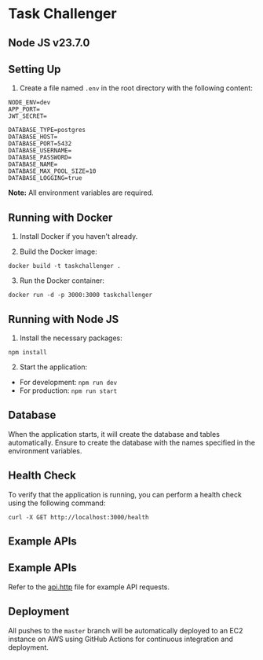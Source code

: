 # Task Challenger

## Node JS v23.7.0

## Setting Up

1. Create a file named `.env` in the root directory with the following content:

```
NODE_ENV=dev
APP_PORT=
JWT_SECRET=

DATABASE_TYPE=postgres
DATABASE_HOST=
DATABASE_PORT=5432
DATABASE_USERNAME=
DATABASE_PASSWORD=
DATABASE_NAME=
DATABASE_MAX_POOL_SIZE=10
DATABASE_LOGGING=true
```

**Note:** All environment variables are required.

## Running with Docker

1. Install Docker if you haven't already.

2. Build the Docker image:

```
docker build -t taskchallenger .
```

3. Run the Docker container:

```
docker run -d -p 3000:3000 taskchallenger
```

## Running with Node JS

1. Install the necessary packages:

```
npm install
```

2. Start the application:

- For development: `npm run dev`
- For production: `npm run start`

## Database

When the application starts, it will create the database and tables automatically. Ensure to create the database with the names specified in the environment variables.

## Health Check

To verify that the application is running, you can perform a health check using the following command:

```
curl -X GET http://localhost:3000/health
```

## Example APIs

## Example APIs

Refer to the [api.http](https://github.com/Mrthnx/task_challenger/blob/master/api.http) file for example API requests.

## Deployment

All pushes to the `master` branch will be automatically deployed to an EC2 instance on AWS using GitHub Actions for continuous integration and deployment.
